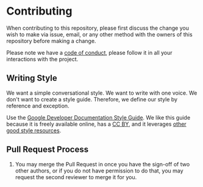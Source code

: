 # Contributing

When contributing to this repository, please first discuss the change you wish to make via issue, email, or any other method with the owners of this repository before making a change.

Please note we have a [code of conduct](CODE_OF_CONDUCT.md), please follow it in all your interactions with the project.

## Writing Style

We want a simple conversational style. We want to write with one voice. We don't want to create a style guide. Therefore, we define our style by reference and exception.

Use the [Google Developer Documentation Style Guide](https://developers.google.com/style/). We like this guide because it is freely available online, has a [CC BY](https://creativecommons.org/licenses/by/3.0/), and it leverages [other good style resources](https://developers.google.com/style/resources).

## Pull Request Process

1. You may merge the Pull Request in once you have the sign-off of two other authors, or if you do not have permission to do that, you may request the second reviewer to merge it for you.
